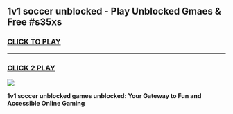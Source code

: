 
## 1v1 soccer unblocked - Play Unblocked Gmaes & Free #s35xs
<h3>
<a href="https://news.freeplayer.one?title=1v1_soccer_unblocked&ref=24F">CLICK TO PLAY</a></h3>
<hr>

<h3>
<a href="https://news.freeplayer.one?title=1v1_soccer_unblocked&ref=24F">CLICK 2 PLAY</a>
  
</h3>

<a href="https://news.freeplayer.one?title=1v1_soccer_unblocked&ref=24F/"><img src="https://clearcache.store/games.png"></a>


**1v1 soccer unblocked games unblocked: Your Gateway to Fun and Accessible Online Gaming**
